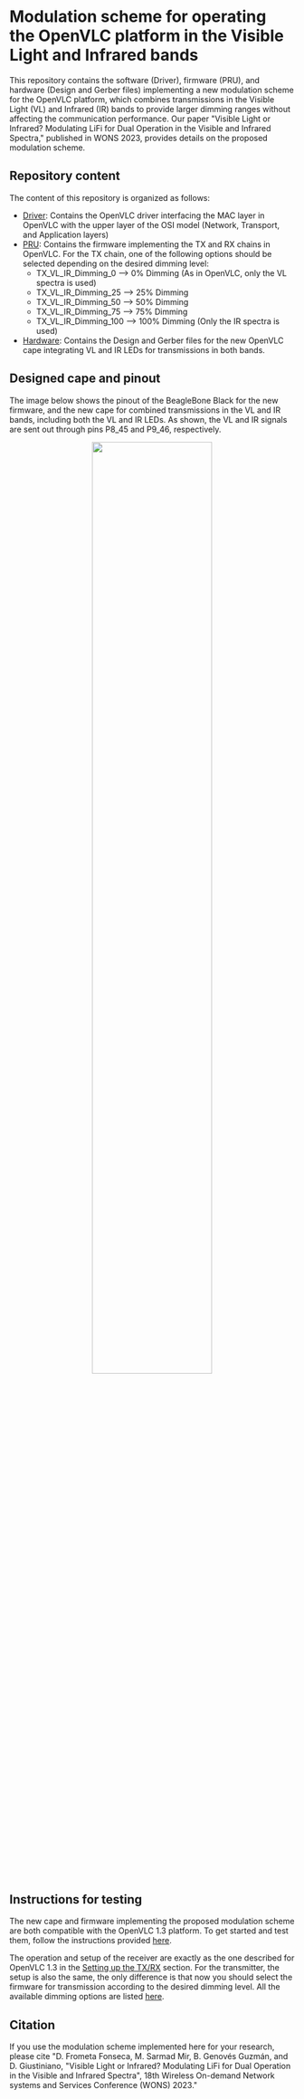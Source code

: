 # Modulation scheme for operating the OpenVLC platform in the Visible Light and Infrared bands

This repository contains the software (Driver), firmware (PRU), and hardware (Design and Gerber files) implementing a new modulation scheme for the OpenVLC platform, which combines transmissions in the Visible Light (VL) and Infrared (IR) bands to provide larger dimming ranges without affecting the communication performance. Our paper "Visible Light or Infrared? Modulating LiFi for Dual Operation in the Visible and Infrared Spectra," published in WONS 2023, provides details on the proposed modulation scheme.

## Repository content 

The content of this repository is organized as follows:
* [Driver](https://github.com/openvlc/OpenVLC/tree/master/OpenVLC_VL_IR(beta)/Driver): Contains the OpenVLC driver interfacing the MAC layer in OpenVLC with the upper layer of the OSI model (Network, Transport, and Application layers)
* [PRU](https://github.com/openvlc/OpenVLC/tree/master/OpenVLC_VL_IR(beta)/PRU): Contains the firmware implementing the TX and RX chains in OpenVLC. For the TX chain, one of the following options should be selected depending on the desired dimming level:
    * TX_VL_IR_Dimming_0 --> 0% Dimming (As in OpenVLC, only the VL spectra is used)
    * TX_VL_IR_Dimming_25 --> 25% Dimming 
    * TX_VL_IR_Dimming_50 --> 50% Dimming 
    * TX_VL_IR_Dimming_75 --> 75% Dimming 
    * TX_VL_IR_Dimming_100 --> 100% Dimming (Only the IR spectra is used)
* [Hardware](https://github.com/openvlc/OpenVLC/tree/master/OpenVLC_VL_IR(beta)/Hardware): Contains the Design and Gerber files for the new OpenVLC cape integrating VL and IR LEDs for transmissions in both bands.

## Designed cape and pinout

The image below shows the pinout of the BeagleBone Black for the new firmware, and the new cape for combined transmissions in the VL and IR bands, including both the VL and IR LEDs. As shown, the VL and IR signals are sent out through pins P8_45 and P9_46, respectively.

<p align="center">
  <img src="https://github.com/openvlc/OpenVLC/blob/0ad4af993fdec1f5115155dbd78354616e4488bc/Images/Cape_for_TX_in_VL_IR_bands.png" width="65%" >  
</p>

## Instructions for testing 

The new cape and firmware implementing the proposed modulation scheme are both compatible with the OpenVLC 1.3 platform. To get started and test them, follow the instructions provided [here](https://github.com/openvlc/OpenVLC#readme).

The operation and setup of the receiver are exactly as the one described for OpenVLC 1.3 in the [Setting up the TX/RX](https://github.com/openvlc/OpenVLC#setting-up-the-txrx) section. For the transmitter, the setup is also the same, the only difference is that now you should select the firmware for transmission according to the desired dimming level. All the available dimming options are listed [here](#repository-content).   

## Citation

If you use the modulation scheme implemented here for your research, please cite "D. Frometa Fonseca, M. Sarmad Mir, B. Genovés Guzmán, and  D. Giustiniano, "Visible Light or Infrared? Modulating LiFi for Dual Operation in the Visible and Infrared Spectra", 18th Wireless On-demand Network systems and Services Conference (WONS) 2023." 



